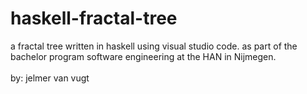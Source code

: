 # haskell-fractal-tree
a fractal tree written in haskell using visual studio code. as part of the bachelor program software engineering at the HAN in Nijmegen.
<br><br>
by: jelmer van vugt
